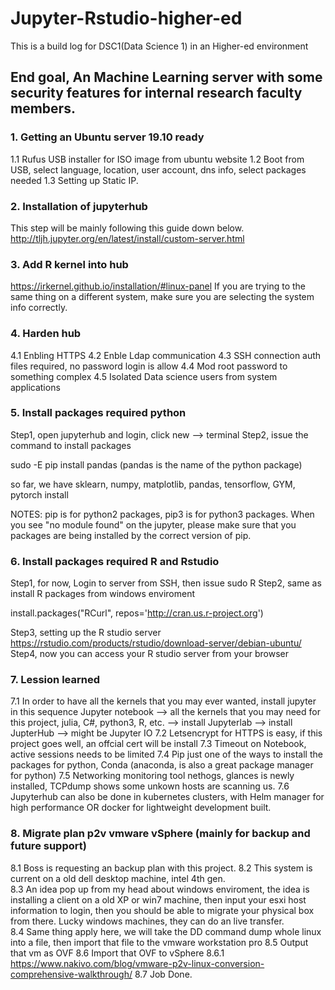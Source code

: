 # Jupyter-Rstudio-higher-ed
This is a build log for DSC1(Data Science 1) in an Higher-ed environment


## End goal, An Machine Learning server with some security features for internal research faculty members. ##


### 1. Getting an Ubuntu server 19.10 ready ### 
 1.1 Rufus USB installer for ISO image from ubuntu website 
 1.2 Boot from USB, select language, location, user account, dns info, select packages needed
 1.3 Setting up Static IP. 
 
### 2. Installation of jupyterhub ###
This step will be mainly following this guide down below. 
http://tljh.jupyter.org/en/latest/install/custom-server.html 

### 3. Add R kernel into hub  ### 
https://irkernel.github.io/installation/#linux-panel 
If you are trying to the same thing on a different system, make sure you are selecting the system info correctly. 

### 4. Harden hub ###  
4.1 Enbling HTTPS 
4.2 Enble Ldap communication 
4.3 SSH connection auth files required, no password login is allow
4.4 Mod root password to something complex 
4.5 Isolated Data science users from system applications 

### 5. Install packages required python ### 
Step1, open jupyterhub and login, click new --> terminal 
Step2, issue the command to install packages 

sudo -E pip install pandas   (pandas is the name of the python package) 

so far, we have sklearn, numpy, matplotlib, pandas, tensorflow, GYM, pytorch install

NOTES: pip is for python2 packages, pip3 is for python3 packages. 
When you see "no module found" on the jupyter, please make sure that you packages are being installed by the correct version of pip. 

### 6. Install packages required R and Rstudio ### 
Step1, for now, Login to server from SSH, then issue sudo R
Step2, same as install R packages from windows enviroment 

install.packages("RCurl", repos='http://cran.us.r-project.org') 

Step3, setting up the R studio server
https://rstudio.com/products/rstudio/download-server/debian-ubuntu/ 
Step4, now you can access your R studio server from your browser 

### 7. Lession learned ###  
7.1 In order to have all the kernels that you may ever wanted, install jupyter in this sequence 
  Jupyter notebook --> all the kernels that you may need for this project, julia, C#, python3, R, etc. --> install Jupyterlab --> install JupterHub --> might be Jupyter IO 
7.2 Letsencrypt for HTTPS is easy, if this project goes well, an offcial cert will be install 
7.3 Timeout on Notebook, active sessions needs to be limited 
7.4 Pip just one of the ways to install the packages for python, Conda (anaconda, is also a great package manager for python)
7.5 Networking monitoring tool nethogs, glances is newly installed, TCPdump shows some unkown hosts are scanning us. 
7.6 Jupyterhub can also be done in kubernetes clusters, with Helm manager for high performance OR docker for lightweight development built. 

### 8. Migrate plan p2v vmware vSphere (mainly for backup and future support) ###
8.1 Boss is requesting an backup plan with this project. 
8.2 This system is current on a old dell desktop machine, intel 4th gen.  
8.3 An idea pop up from my head about windows enviroment, the idea is installing a client on a old XP or win7 machine, then input your esxi host information to login, then you should be able to migrate your physical box from there. Lucky windows machines, they can do an live transfer.   
8.4 Same thing apply here, we will take the DD command dump whole linux into a file, then import that file to the vmware workstation pro 
8.5 Output that vm as OVF 
8.6 Import that OVF to vSphere
8.6.1 https://www.nakivo.com/blog/vmware-p2v-linux-conversion-comprehensive-walkthrough/ 
8.7 Job Done. 


